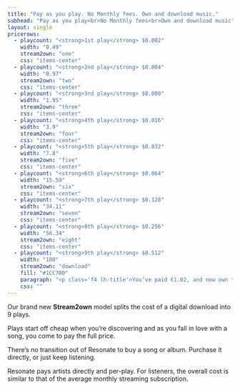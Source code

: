 ```yaml
---
title: "Pay as you play. No Monthly fees. Own and download music."
subhead: "Pay as you play<br>No Monthly fees<br>Own and download music"
layout: single
pricerows:
  - playcount: "<strong>1st play</strong> $0.002"
    width: "0.49"
    stream2own: "one"
    css: "items-center"
  - playcount: "<strong>2nd play</strong> $0.004"
    width: "0.97"
    stream2own: "two"
    css: "items-center"
  - playcount: "<strong>3rd play</strong> $0.008"
    width: "1.95"
    stream2own: "three"
    css: "items-center"
  - playcount: "<strong>4th play</strong> $0.016"
    width: "3.9"
    stream2own: "four"
    css: "items-center"
  - playcount: "<strong>5th play</strong> $0.032"
    width: "7.8"
    stream2own: "five"
    css: "items-center"
  - playcount: "<strong>6th play</strong> $0.064"
    width: "15.59"
    stream2own: "six"
    css: "items-center"
  - playcount: "<strong>7th play</strong> $0.128"
    width: "34.11"
    stream2own: "seven"
    css: "items-center"
  - playcount: "<strong>8th play</strong> $0.256"
    width: "56.34"
    stream2own: "eight"
    css: "items-center"
  - playcount: "<strong>9th play</strong> $0.512"
    width: "100"
    stream2own: "download"
    fill: "#1CC700"
    paragraph: "<p class='f4 lh-title'>You’ve paid €1.02, and now own the song!</p><p class='f4 lh-title'>Download it, or stream it for free.<p class='f4 lh-title'>You’ve also helped support the artist, so congratulations.</p>"
    css: ""
---
```

<p class="f4 lh-copy">Our brand new <strong>Stream2own</strong> model splits the cost of a digital download into 9 plays.</p>

Plays start off cheap when you’re discovering and as you fall in love with a song, you come to pay the full price.

There’s no transition out of Resonate to buy a song or album. Purchase it directly, or just keep listening.

Resonate pays artists directly and per-play. For listeners, the overall cost is similar to that of the average monthly streaming subscription.
